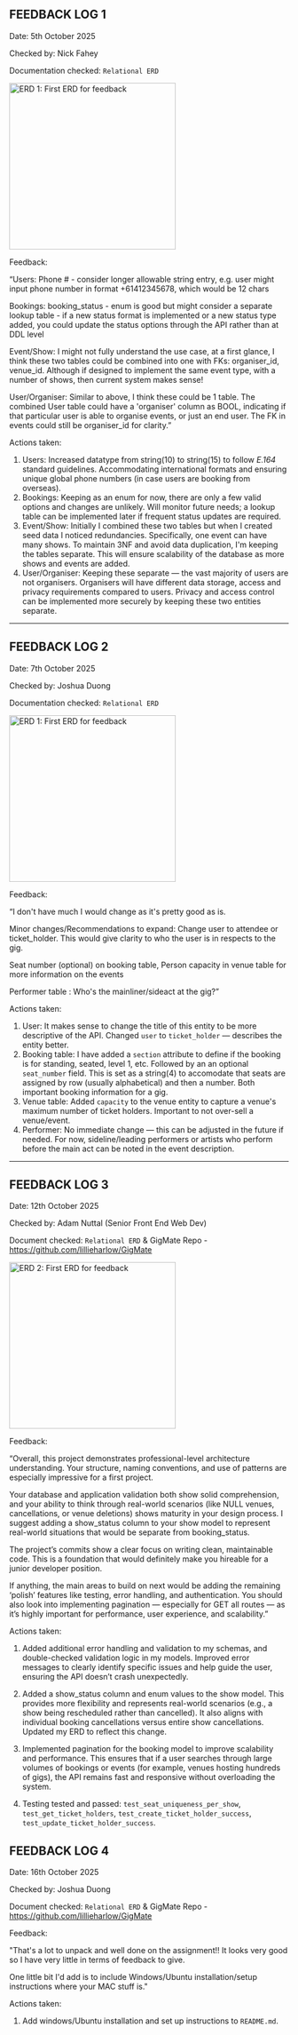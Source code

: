 ## FEEDBACK LOG 1

Date: 5th October 2025

Checked by: Nick Fahey

Documentation checked: ```Relational ERD```

<img src="images/ERD1.png" alt="ERD 1: First ERD for feedback" width="300">

Feedback:

“Users:
    Phone # - consider longer allowable string entry, e.g. user might input phone number in format +61412345678, which would be 12 chars

Bookings:
    booking_status - enum is good but might consider a separate lookup table - if a new status format is implemented or a new status type added, you could update the status options through the API rather than at DDL level

Event/Show:
    I might not fully understand the use case, at a first glance, I think these two tables could be combined into one with FKs: organiser_id, venue_id. Although if designed to implement the same event type, with a number of shows, then current system makes sense!

User/Organiser:
    Similar to above, I think these could be 1 table. The combined User table could have a 'organiser' column as BOOL, indicating if that particular user is able to organise events, or just an end user. The FK in events could still be organiser_id for clarity.”

Actions taken:

1. Users: Increased datatype from string(10) to string(15) to follow *E.164* standard guidelines. Accommodating international formats and ensuring unique global phone numbers (in case users are booking from overseas).
2. Bookings: Keeping as an enum for now, there are only a few valid options and changes are unlikely. Will monitor future needs; a lookup table can be implemented later if frequent status updates are required.
3. Event/Show: Initially I combined these two tables but when I created seed data I noticed redundancies. Specifically, one event can have many shows. To maintain 3NF and avoid data duplication, I'm keeping the tables separate. This will ensure scalability of the database as more shows and events are added.
4. User/Organiser: Keeping these separate — the vast majority of users are not organisers. Organisers will have different data storage, access and privacy requirements compared to users. Privacy and access control can be implemented more securely by keeping these two entities separate.
<hr>

## FEEDBACK LOG 2

Date: 7th October 2025

Checked by: Joshua Duong

Documentation checked: ```Relational ERD```

<img src="images/ERD1.png" alt="ERD 1: First ERD for feedback" width="300">

Feedback:

“I don't have much I would change as it's pretty good as is.

Minor changes/Recommendations to expand:
Change user to attendee or ticket_holder. This would give clarity to who the user is in respects to the gig.

Seat number (optional) on booking table, Person capacity in venue table for more information on the events

Performer table : Who's the mainliner/sideact at the gig?”

Actions taken:

1. User: It makes sense to change the title of this entity to be more descriptive of the API. Changed `user` to `ticket_holder` — describes the entity better.
2. Booking table: I have added a `section` attribute to define if the booking is for standing, seated, level 1, etc. Followed by an an optional `seat_number` field. This is set as a string(4) to accomodate that seats are assigned by row (usually alphabetical) and then a number. Both important booking information for a gig.
3. Venue table: Added `capacity` to the venue entity to capture a venue's maximum number of ticket holders. Important to not over-sell a venue/event.
4. Performer: No immediate change — this can be adjusted in the future if needed. For now, sideline/leading performers or artists who perform before the main act can be noted in the event description.
<hr>

## FEEDBACK LOG 3

Date: 12th October 2025

Checked by: Adam Nuttal (Senior Front End Web Dev)

Document checked: ```Relational ERD``` & GigMate Repo - https://github.com/lillieharlow/GigMate

<img src="images/ERD2.png" alt="ERD 2: First ERD for feedback" width="300">

Feedback:

“Overall, this project demonstrates professional-level architecture understanding. Your structure, naming conventions, and use of patterns are especially impressive for a first project.

Your database and application validation both show solid comprehension, and your ability to think through real-world scenarios (like NULL venues, cancellations, or venue deletions) shows maturity in your design process. I suggest adding a show_status column to your show model to represent real-world situations that would be separate from booking_status.

The project’s commits show a clear focus on writing clean, maintainable code. This is a foundation that would definitely make you hireable for a junior developer position.

If anything, the main areas to build on next would be adding the remaining ‘polish’ features like testing, error handling, and authentication. You should also look into implementing pagination — especially for GET all routes — as it’s highly important for performance, user experience, and scalability.”

Actions taken:

1. Added additional error handling and validation to my schemas, and double-checked validation logic in my models. Improved error messages to clearly identify specific issues and help guide the user, ensuring the API doesn’t crash unexpectedly.

2. Added a show_status column and enum values to the show model. This provides more flexibility and represents real-world scenarios (e.g., a show being rescheduled rather than cancelled). It also aligns with individual booking cancellations versus entire show cancellations. Updated my ERD to reflect this change.

3. Implemented pagination for the booking model to improve scalability and performance. This ensures that if a user searches through large volumes of bookings or events (for example, venues hosting hundreds of gigs), the API remains fast and responsive without overloading the system.

4. Testing tested and passed: `test_seat_uniqueness_per_show`, `test_get_ticket_holders`, `test_create_ticket_holder_success`, `test_update_ticket_holder_success`.

## FEEDBACK LOG 4

Date: 16th October 2025

Checked by: Joshua Duong

Document checked: ```Relational ERD``` & GigMate Repo - https://github.com/lillieharlow/GigMate

Feedback:

"That's a lot to unpack and well done on the assignment!! It looks very good so I have very little in terms of feedback to give.

One little bit I'd add is to include Windows/Ubuntu installation/setup instructions where your MAC stuff is."

Actions taken:

1. Add windows/Ubuntu installation and set up instructions to `README.md`.